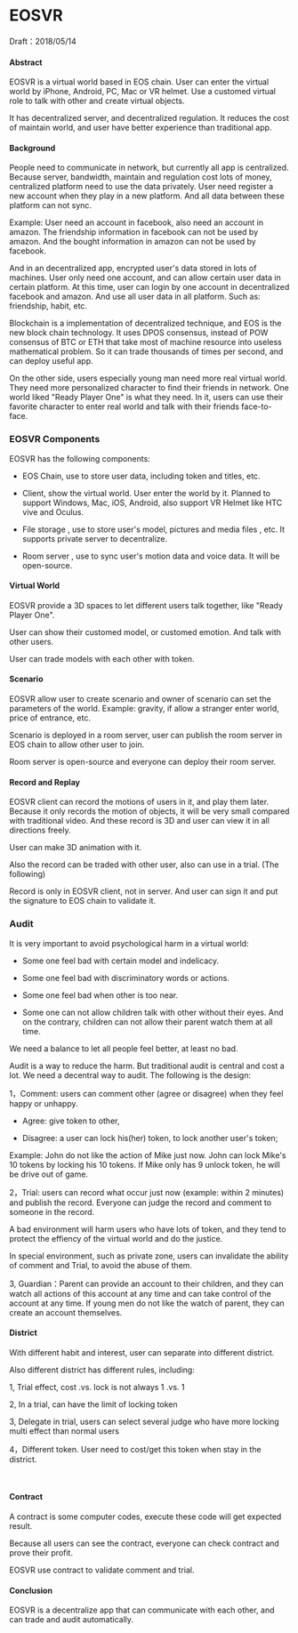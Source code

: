 # EOSVR

Draft：2018/05/14 

#### Abstract

EOSVR is a virtual world based in EOS chain. User can enter the virtual world by iPhone, Android, PC, Mac or VR helmet. Use a customed virtual role to talk with other and create virtual objects.

It has decentralized server, and decentralized regulation. It reduces the cost of maintain world, and user have better experience than traditional app.


#### Background

People need to communicate in network, but currently all app is centralized. Because server, bandwidth, maintain and regulation cost lots of money, centralized platform need to use the data privately. User need register a new account when they play in a new platform. And all data between these platform can not sync.

Example: User need an account in facebook, also need an account in amazon. The friendship information in facebook can not be used by amazon. And the bought information in amazon can not be used by facebook.

And in an decentralized app, encrypted user's data stored in lots of machines. User only need one account, and can allow certain user data in certain platform. At this time, user can login by one account in decentralized facebook and amazon. And use all user data in all platform. Such as: friendship, habit, etc.

Blockchain is a implementation of decentralized technique, and EOS is the new block chain technology. It uses DPOS consensus, instead of POW consensus of BTC or ETH that take most of machine resource into useless mathematical problem. So it can trade thousands of times per second, and can deploy useful app.

On the other side, users especially young man need more real virtual world. They need more personalized character to find their friends in network. One world liked "Ready Player One" is what they need. In it, users can use their favorite character to enter real world and talk with their friends face-to-face.



### EOSVR Components

EOSVR has the following components:

- EOS Chain, use to store user data, including token and titles, etc.

- Client, show the virtual world. User enter the world by it. Planned to support Windows, Mac, iOS, Android, also support VR Helmet like HTC vive and Oculus.

- File storage , use to store user's model, pictures and media files , etc. It supports private server to decentralize.

- Room server , use to sync user's motion data and voice data. It will be open-source.



#### Virtual World

EOSVR provide a 3D spaces to let different users talk together, like "Ready Player One".

User can show their customed model, or customed emotion. And talk with other users.

User can trade models with each other with token.


#### Scenario

EOSVR allow user to create scenario and owner of scenario can set the parameters of the world. Example: gravity, if allow a stranger enter world, price of entrance, etc.

Scenario is deployed in a room server, user can publish the room server in EOS chain to allow other user to join.

Room server is open-source and everyone can deploy their room server.


#### Record and Replay

EOSVR client can record the motions of users in it, and play them later. Because it only records the motion of objects, it will be very small compared with traditional video. And these record is 3D and user can view it in all directions freely.

User can make 3D animation with it. 

Also the record can be traded with other user, also can use in a trial. (The following)

Record is only in EOSVR client, not in server. And user can sign it and put the signature to EOS chain to validate it.


### Audit

It is very important to avoid psychological harm in a virtual world:

- Some one feel bad with certain model and indelicacy.
  
- Some one feel bad with discriminatory words or actions.
  
- Some one feel bad when other is too near.

- Some one can not allow children talk with other without their eyes. And on the contrary, children can not allow their parent watch them at all time.

We need a balance to let all people feel better, at least no bad.


Audit is a way to reduce the harm. But traditional audit is central and cost a lot. We need a decentral way to audit. The following is the design:

1，Comment: users can comment other (agree or disagree) when they feel happy or unhappy.

- Agree: give token to other,

- Disagree: a user can lock his(her) token, to lock another user's token;

Example: John do not like the action of Mike just now. John can lock Mike's 10 tokens by locking his 10 tokens. If Mike only has 9 unlock token, he will be drive out of game.


2，Trial: users can record what occur just now (example: within 2 minutes) and publish the record. Everyone can judge the record and comment to someone in the record.

A bad environment will harm users who have lots of token, and they tend to protect the effiency of the virtual world and do the justice.

In special environment, such as private zone, users can invalidate the ability of comment and Trial, to avoid the abuse of them.


3, Guardian：Parent can provide an account to their children, and they can watch all actions of this account at any time and can take control of the account at any time. If young men do not like the watch of parent, they can create an account themselves.


#### District 

With different habit and interest, user can separate into different district.

Also different district has different rules, including:

1, Trial effect, cost .vs. lock is not always 1 .vs. 1

2, In a trial, can have the limit of locking token

3, Delegate in trial, users can select several judge who have more locking multi effect than normal users

4，Different token. User need to cost/get this token when stay in the district.

    
    
#### Contract

A contract is some computer codes, execute these code will get expected result.

Because all users can see the contract, everyone can check contract and prove their profit.

EOSVR use contract to validate comment and trial.


#### Conclusion

EOSVR is a decentralize app that can communicate with each other, and can trade and audit automatically.

